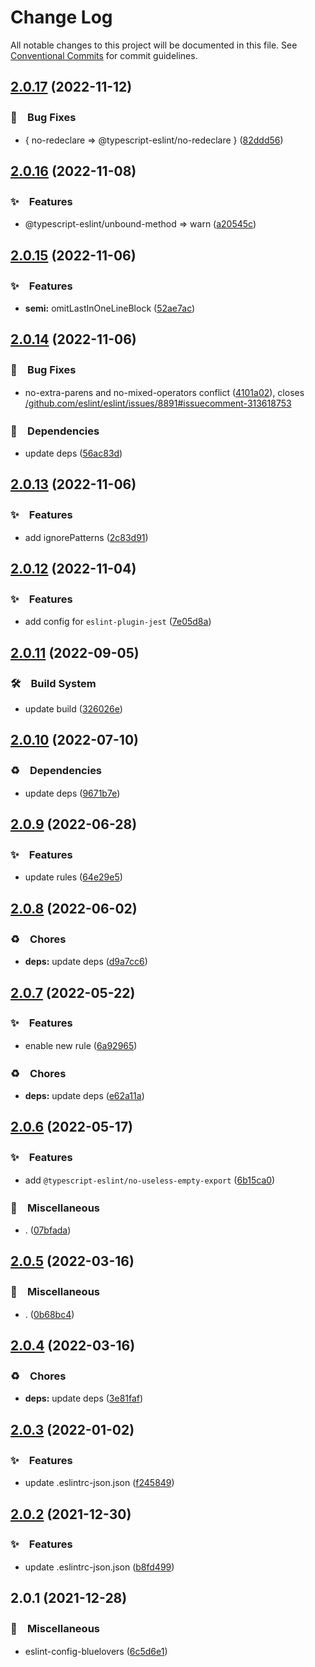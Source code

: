 # Change Log

All notable changes to this project will be documented in this file.
See [Conventional Commits](https://conventionalcommits.org) for commit guidelines.

## [2.0.17](https://github.com/bluelovers/ws-eslint/compare/eslint-config-bluelovers@2.0.16...eslint-config-bluelovers@2.0.17) (2022-11-12)



### 🐛　Bug Fixes

* { no-redeclare => @typescript-eslint/no-redeclare } ([82ddd56](https://github.com/bluelovers/ws-eslint/commit/82ddd562f445fca705e945d9bb02399da57199d1))



## [2.0.16](https://github.com/bluelovers/ws-eslint/compare/eslint-config-bluelovers@2.0.15...eslint-config-bluelovers@2.0.16) (2022-11-08)



### ✨　Features

* @typescript-eslint/unbound-method => warn ([a20545c](https://github.com/bluelovers/ws-eslint/commit/a20545c4958ec3e896a54bf61bd923943aaa7a7f))



## [2.0.15](https://github.com/bluelovers/ws-eslint/compare/eslint-config-bluelovers@2.0.14...eslint-config-bluelovers@2.0.15) (2022-11-06)



### ✨　Features

* **semi:** omitLastInOneLineBlock ([52ae7ac](https://github.com/bluelovers/ws-eslint/commit/52ae7ac2dcd317bfade20ec4c9b22f16f6723441))



## [2.0.14](https://github.com/bluelovers/ws-eslint/compare/eslint-config-bluelovers@2.0.13...eslint-config-bluelovers@2.0.14) (2022-11-06)



### 🐛　Bug Fixes

* no-extra-parens and no-mixed-operators conflict ([4101a02](https://github.com/bluelovers/ws-eslint/commit/4101a0283d4795b7ec749c18def84f20267f3957)), closes [/github.com/eslint/eslint/issues/8891#issuecomment-313618753](https://github.com//github.com/eslint/eslint/issues/8891/issues/issuecomment-313618753)


### 📌　Dependencies

* update deps ([56ac83d](https://github.com/bluelovers/ws-eslint/commit/56ac83d9e0515880e202a39b24e5c7b2a0398d61))



## [2.0.13](https://github.com/bluelovers/ws-eslint/compare/eslint-config-bluelovers@2.0.12...eslint-config-bluelovers@2.0.13) (2022-11-06)



### ✨　Features

* add ignorePatterns ([2c83d91](https://github.com/bluelovers/ws-eslint/commit/2c83d916427120f06704c263ba9c591c0c8badfb))



## [2.0.12](https://github.com/bluelovers/ws-eslint/compare/eslint-config-bluelovers@2.0.11...eslint-config-bluelovers@2.0.12) (2022-11-04)



### ✨　Features

* add config for `eslint-plugin-jest` ([7e05d8a](https://github.com/bluelovers/ws-eslint/commit/7e05d8ae3f15a0afe4f8b79246a8595cbecb573b))



## [2.0.11](https://github.com/bluelovers/ws-eslint/compare/eslint-config-bluelovers@2.0.10...eslint-config-bluelovers@2.0.11) (2022-09-05)



### 🛠　Build System

* update build ([326026e](https://github.com/bluelovers/ws-eslint/commit/326026e802e1bd1f7c2f8113109b1cc44f8b3b3d))



## [2.0.10](https://github.com/bluelovers/ws-eslint/compare/eslint-config-bluelovers@2.0.9...eslint-config-bluelovers@2.0.10) (2022-07-10)


### ♻️　Dependencies

* update deps ([9671b7e](https://github.com/bluelovers/ws-eslint/commit/9671b7edd2d72d97e43c4b8cf17b16c57846bc7c))





## [2.0.9](https://github.com/bluelovers/ws-eslint/compare/eslint-config-bluelovers@2.0.8...eslint-config-bluelovers@2.0.9) (2022-06-28)


### ✨　Features

* update rules ([64e29e5](https://github.com/bluelovers/ws-eslint/commit/64e29e56c933a1c228d94d008447b834e0c63050))





## [2.0.8](https://github.com/bluelovers/ws-eslint/compare/eslint-config-bluelovers@2.0.7...eslint-config-bluelovers@2.0.8) (2022-06-02)


### ♻️　Chores

* **deps:** update deps ([d9a7cc6](https://github.com/bluelovers/ws-eslint/commit/d9a7cc61a59d88ff16a220e92e5ca598b23c342c))





## [2.0.7](https://github.com/bluelovers/ws-eslint/compare/eslint-config-bluelovers@2.0.6...eslint-config-bluelovers@2.0.7) (2022-05-22)


### ✨　Features

* enable new rule ([6a92965](https://github.com/bluelovers/ws-eslint/commit/6a92965433786a5924929d1ae485147aa03107fc))


### ♻️　Chores

* **deps:** update deps ([e62a11a](https://github.com/bluelovers/ws-eslint/commit/e62a11aaa19509458ec0f9b3039c77cefe76a719))





## [2.0.6](https://github.com/bluelovers/ws-eslint/compare/eslint-config-bluelovers@2.0.5...eslint-config-bluelovers@2.0.6) (2022-05-17)


### ✨　Features

* add `@typescript-eslint/no-useless-empty-export` ([6b15ca0](https://github.com/bluelovers/ws-eslint/commit/6b15ca0ef06b358b39bdd36b2a0c787ad601730b))


### 🔖　Miscellaneous

* . ([07bfada](https://github.com/bluelovers/ws-eslint/commit/07bfada7a370681c0186d302c2be386a33bb00e8))





## [2.0.5](https://github.com/bluelovers/ws-eslint/compare/eslint-config-bluelovers@2.0.4...eslint-config-bluelovers@2.0.5) (2022-03-16)


### 🔖　Miscellaneous

* . ([0b68bc4](https://github.com/bluelovers/ws-eslint/commit/0b68bc4da19d1ae35b029e6ae3770ba94af68475))





## [2.0.4](https://github.com/bluelovers/ws-eslint/compare/eslint-config-bluelovers@2.0.3...eslint-config-bluelovers@2.0.4) (2022-03-16)


### ♻️　Chores

* **deps:** update deps ([3e81faf](https://github.com/bluelovers/ws-eslint/commit/3e81faff1b90ec9607c324cc382f8e51f84e7843))





## [2.0.3](https://github.com/bluelovers/ws-eslint/compare/eslint-config-bluelovers@2.0.2...eslint-config-bluelovers@2.0.3) (2022-01-02)


### ✨　Features

* update .eslintrc-json.json ([f245849](https://github.com/bluelovers/ws-eslint/commit/f2458493b5edb54ede72ae51f75e0e144b4fe9e9))





## [2.0.2](https://github.com/bluelovers/ws-eslint/compare/eslint-config-bluelovers@2.0.1...eslint-config-bluelovers@2.0.2) (2021-12-30)


### ✨　Features

* update .eslintrc-json.json ([b8fd499](https://github.com/bluelovers/ws-eslint/commit/b8fd4998889469b9c8de70b9e5a8593b3edb0577))





## 2.0.1 (2021-12-28)


### 🔖　Miscellaneous

* eslint-config-bluelovers ([6c5d6e1](https://github.com/bluelovers/ws-eslint/commit/6c5d6e17c2fa4087aa40c4bc714149f1e84dfe84))
